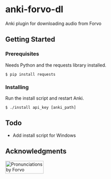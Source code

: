 # anki-forvo-dl
Anki plugin for downloading audio from Forvo

## Getting Started

### Prerequisites

Needs Python and the requests library installed.

```
$ pip install requests
```

### Installing
Run the install script and restart Anki.
```
$ ./install api_key [anki_path]
```

## Todo

* Add install script for Windows

## Acknowledgments

<p><a href="https://forvo.com/" title="Pronunciations by Forvo"><img src="https://api.forvo.com/byforvoblue.gif" width="120" height="40" alt="Pronunciations by Forvo" style="border:0" /></a></p>
